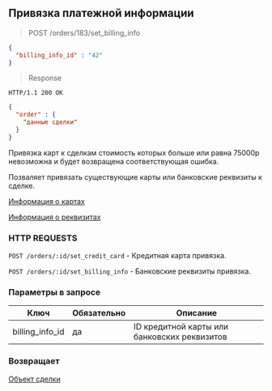 ## Привязка платежной информации

> POST /orders/183/set_billing_info

```json
{
  "billing_info_id" : "42"
}
```

> Response

```http
HTTP/1.1 200 OK
```
```json
{
  "order" : {
    "данные сделки"
  }
}
```

<aside class="warning">
Привязка карт к сделкам стоимость которых больше или равна 75000р невозможна и будет возвращена соответствующая ошибка.
</aside>

Позваляет привязать существующие карты или банковские реквизиты к сделке.

[Информация о картах](#part-be63f6c92feb173c)

[Информация о реквизитах](#part-a6bf8737c7ca66be)

### HTTP REQUESTS

`POST /orders/:id/set_credit_card` - Кредитная карта привязка.

`POST /orders/:id/set_billing_info` - Банковские реквизиты привязка.

### Параметры в запросе

Ключ | Обязательно | Описание
--------- | ------- | -----------
billing_info_id |	да |	ID кредитной карты или банковских реквизитов

### Возвращает

[Объект сделки](#part-dec3052b853e0b29)

